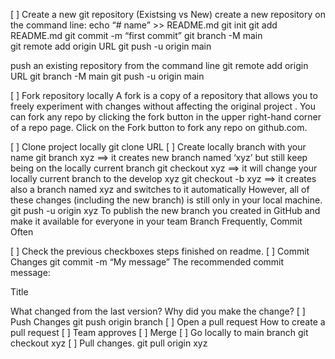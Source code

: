 [ ] Create a new git repository (Existsing vs New)
create a new repository on the command line:
echo “# name” >> README.md
git init
git add README.md
git commit -m “first commit”
git branch -M main  
git remote add origin URL
git push -u origin main

push an existing repository from the command line
git remote add origin URL
git branch -M main
git push -u origin main

[ ] Fork repository locally
A fork is a copy of a repository that allows you to freely experiment with changes without affecting the original project .
You can fork any repo by clicking the fork button in the upper right-hand corner of a repo page. Click on the Fork button to fork any repo on github.com.

[ ] Clone project locally
git clone URL
[ ] Create locally branch with your name
git branch xyz ==>
it creates new branch named ‘xyz’ but still keep being on the locally current branch
git checkout xyz ==>
it will change your locally current branch to the develop xyz
git checkout -b xyz ==>
it creates also a branch named xyz and switches to it automatically
However, all of these changes (including the new branch) is still only in your local machine.
git push -u origin xyz
To publish the new branch you created in GitHub and make it available for everyone in your team
Branch Frequently, Commit Often

[ ] Check the previous checkboxes steps finished on readme.
[ ] Commit Changes
git commit -m “My message”
The recommended commit message:

Title

What changed from the last version? Why did you make the change?
[ ] Push Changes
git push origin branch
[ ] Open a pull request
How to create a pull request
[ ] Team approves
[ ] Merge
[ ] Go locally to main branch
git checkout xyz
[ ] Pull changes.
git pull origin xyz

